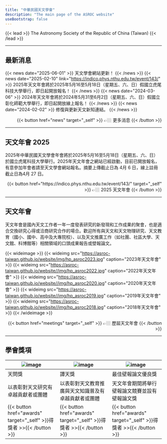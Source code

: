 ```yaml
---
title: "中華民國天文學會"
description: "The main page of the ASROC website"
useBootstrap: false
---
```


{{< lead >}}
The Astronomy Society of the Republic of China (Taiwan)
{{< /lead >}}

---
## 最新消息

{{< news date="2025-06-01" >}} 天文學會網站更新！ {{< /news >}}
{{< news date="2025-02-10" link="https://indico.phys.nthu.edu.tw/event/143/" >}} 2025年天文年會將於2025年5月16至5月18日（星期五、六、日）假國立虎尾科技大學舉行，即日起開放報名！ {{< /news >}} 
{{< news date="2024-03-06" >}} 2024年天文年會將於2024年5月31至6月2日（星期五、六、日）假國立彰化師範大學舉行，即日起開放線上報名！ {{< /news >}}
{{< news date="2024-02-02" >}} 修復與更新天文新知連結。 {{< /news >}}


<div style="text-align: right;">
{{< button href="news" target="_self" >}}
👉🏼 更多消息
{{< /button >}}
</div>

---
## 天文年會 2025

2025年中華民國天文學會年會將於2025年5月16至5月18日（星期五、六、日）於國立虎尾科技大學舉行。2025年天文年會之網站已經啟動，目前已開放報名，有意參加年會者請至天文學會網站報名。摘要上傳截止日為 4月 6 日，線上註冊截止日為4月 27 日。

<div style="text-align: right;">
{{< button href="https://indico.phys.nthu.edu.tw/event/143/" target="_self" >}}
👉🏼 2025 天文年會
{{< /button >}}
</div>

---

<!--{{< alpine-demo >}}-->
## 天文年會

天文年會是國內天文工作者一年一度發表研究的新發現和工作成果的聚會，也是適合交換研究心得或洽商研究合作的場合。歡迎所有與天文和天文物理研究、天文教育（國小、國中、高中及大專院校）、以及天文推廣工作（如社團、社區大學、天文館、科博館等）相關領域的口頭成果報告或壁報論文。

{{< wideimage >}}
{{< wideimg src="https://asroc-taiwan.github.io/website/img/hp_asroc2023.jpg" caption="2023年天文年會" >}}
{{< wideimg src="https://asroc-taiwan.github.io/website//img/hp_asroc2022.jpg" caption="2022年天文年會" >}}
{{< wideimg src="https://asroc-taiwan.github.io/website//img/hp_asroc2020.jpg" caption="2020年天文年會" >}}
{{< wideimg src="https://asroc-taiwan.github.io/website//img/hp_asroc2019.jpg" caption="2019年天文年會" >}}
{{< wideimg src="https://asroc-taiwan.github.io/website//img/hp_asroc2018.jpg" caption="2018年天文年會" >}}
{{< /wideimage >}}


<!--The description of 天文年會 has moved to layouts/partials/slideshow.html -->
<!---
{{< slideshow
    id="asrocCarousel"
    title="天文年會"
    description="這是國內天文工作者一年一度發表研究的新發現和工作成果的聚會，也是適合交換研究心得或洽商研究合作的場合。歡迎所有與天文和天文物理研究、天文教育（國小、國中、高中及大專院校）、以及天文推廣工作（如社團、社區大學、天文館、科博館等）相關領域的口頭成果報告或壁報論文。"
>}}
  
  {{< slide src="/img/hp_asroc2023.jpg" caption="2023年天文年會" >}}
  {{< slide src="/img/hp_asroc2022.jpg" caption="2022年天文年會" >}}
  {{< slide src="/img/hp_asroc2020.jpg" caption="2020年天文年會" >}}
{{< /slideshow >}}
--->



<div style="text-align: right;">
{{< button href="meetings" target="_self" >}}
👉🏼 歷屆天文年會
{{< /button >}}
</div>

---

## 學會獎項

<div class="not-prose flex justify-center">
<table class="table-auto text-center">
  <thead>
    <tr>
      <th style="width: 33.33%;"><img src="https://asroc-taiwan.github.io/website/img/award_HeavenQuest.png" alt="image" class="w-14 h-14 object-cover rounded-full"></th>
      <th style="width: 33.33%;"><img src="https://asroc-taiwan.github.io/website/img/award_HeavenTalk.png" alt="image" class="w-14 h-14 object-cover rounded-full"></th>
      <th style="width: 33.33%;"><img src="https://asroc-taiwan.github.io/website/img/award_BestPoster.png" alt="image" class="w-14 h-14 object-cover rounded-full"></th>
    </tr>
  </thead>
  <tbody>
    <tr>
      <td> <div class="text-xl font-bold">天問獎</div></td>
      <td> <div class="text-xl font-bold">譚天獎</div></td>
      <td> <div class="text-xl font-bold">最佳壁報論文優良獎</div></td>
    </tr>
    <tr>
      <td>以表彰對天文研究有卓越貢獻者或團體</td>
      <td>以表彰對天文教育推廣與天文知識普及有卓越貢獻者或團體</td>
      <td>天文年會期間將舉行壁報論文競賽並設有壁報論文獎</td>
    </tr>
    <tr>
      <td>{{< button href="awards" target="_self" >}}得獎者 >>{{< /button >}}</td>
      <td>{{< button href="awards" target="_self" >}}得獎者 >>{{< /button >}}</td>
      <td>{{< button href="awards" target="_self" >}}得獎者 >>{{< /button >}}</td>
    </tr>
  </tbody>
</table>
</div>

<!---
| <img src="img/award_HeavenQuest.png" alt="image" class="w-16 h-16 object-cover rounded-full"> | <img src="img/award_HeavenTalk.png" alt="image" class="w-16 h-16 object-cover rounded-full"> | <img src="img/award_BestPoster.png" alt="image" class="w-16 h-16 object-cover rounded-full"> |
| :---: | :---: | :---: |
| <h2>天問獎</h2> | <h2>譚天獎</h2> | <h2>最佳壁報論文優良獎</h2> |
| 以表彰對天文研究有卓越貢獻者或團體 | 以表彰對天文教育推廣與天文知識普及有卓越貢獻者或團體 | 天文年會期間將舉行壁報論文競賽並設有壁報論文獎 |
| {{< button href="awards" target="_self" >}}得獎者 >>{{< /button >}} | {{< button href="awards" target="_self" >}}得獎者 >>{{< /button >}}| {{< button href="awards" target="_self" >}}得獎者 >>{{< /button >}}|
--->

<!---
{{< threecolumns >}}
  {{< columnitem
      image="/img/award_HeavenQuest.png"
      title="天問獎"
      description="以表彰對天文研究有卓越貢獻者或團體"
  >}}
    {{< button href="awards" target="_self" >}}
      得獎者 >>
    {{< /button >}}
  {{< /columnitem >}}

  {{< columnitem
      image="/img/award_HeavenTalk.png"
      title="譚天獎"
      description="以表彰對天文教育推廣與天文知識普及有卓越貢獻者或團體"
  >}}
    {{< button href="awards" target="_self" >}}
      得獎者 >>
    {{< /button >}}
  {{< /columnitem >}}

  {{< columnitem
      image="/img/award_BestPoster.png"
      title="最佳壁報論文優良獎"
      description="天文年會期間將舉行壁報論文競賽並設有壁報論文獎"
  >}}
    {{< button href="awards" target="_self" >}}
      得獎者 >>
    {{< /button >}}
  {{< /columnitem >}}
{{< /threecolumns >}}
--->

